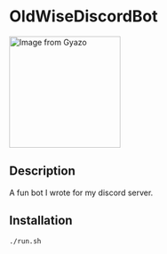 # OldWiseDiscordBot

<a href="https://gyazo.com/b44411736275628586cc8b3ff4239789"><img src="https://i.gyazo.com/b44411736275628586cc8b3ff4239789.jpg" alt="Image from Gyazo" width="200"/></a>

## Description
A fun bot I wrote for my discord server.

## Installation

```bash
./run.sh
```

